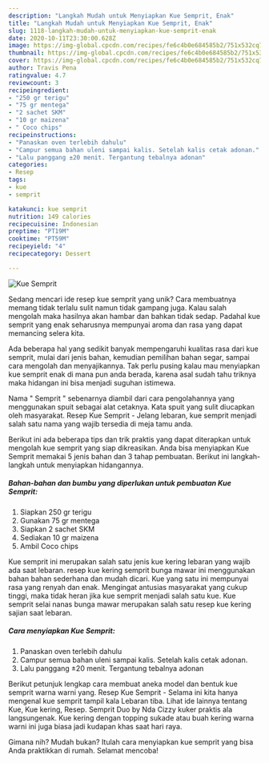 ```yaml
---
description: "Langkah Mudah untuk Menyiapkan Kue Semprit, Enak"
title: "Langkah Mudah untuk Menyiapkan Kue Semprit, Enak"
slug: 1118-langkah-mudah-untuk-menyiapkan-kue-semprit-enak
date: 2020-10-11T23:30:00.628Z
image: https://img-global.cpcdn.com/recipes/fe6c4b0e684585b2/751x532cq70/kue-semprit-foto-resep-utama.jpg
thumbnail: https://img-global.cpcdn.com/recipes/fe6c4b0e684585b2/751x532cq70/kue-semprit-foto-resep-utama.jpg
cover: https://img-global.cpcdn.com/recipes/fe6c4b0e684585b2/751x532cq70/kue-semprit-foto-resep-utama.jpg
author: Travis Pena
ratingvalue: 4.7
reviewcount: 3
recipeingredient:
- "250 gr terigu"
- "75 gr mentega"
- "2 sachet SKM"
- "10 gr maizena"
- " Coco chips"
recipeinstructions:
- "Panaskan oven terlebih dahulu"
- "Campur semua bahan uleni sampai kalis. Setelah kalis cetak adonan."
- "Lalu panggang ±20 menit. Tergantung tebalnya adonan"
categories:
- Resep
tags:
- kue
- semprit

katakunci: kue semprit 
nutrition: 149 calories
recipecuisine: Indonesian
preptime: "PT19M"
cooktime: "PT59M"
recipeyield: "4"
recipecategory: Dessert

---
```



![Kue Semprit](https://img-global.cpcdn.com/recipes/fe6c4b0e684585b2/751x532cq70/kue-semprit-foto-resep-utama.jpg)

Sedang mencari ide resep kue semprit yang unik? Cara membuatnya memang tidak terlalu sulit namun tidak gampang juga. Kalau salah mengolah maka hasilnya akan hambar dan bahkan tidak sedap. Padahal kue semprit yang enak seharusnya mempunyai aroma dan rasa yang dapat memancing selera kita.

Ada beberapa hal yang sedikit banyak mempengaruhi kualitas rasa dari kue semprit, mulai dari jenis bahan, kemudian pemilihan bahan segar, sampai cara mengolah dan menyajikannya. Tak perlu pusing kalau mau menyiapkan kue semprit enak di mana pun anda berada, karena asal sudah tahu triknya maka hidangan ini bisa menjadi suguhan istimewa.

Nama &#34; Semprit &#34; sebenarnya diambil dari cara pengolahannya yang menggunakan spuit sebagai alat cetaknya. Kata spuit yang sulit diucapkan oleh masyarakat. Resep Kue Semprit - Jelang lebaran, kue semprit menjadi salah satu nama yang wajib tersedia di meja tamu anda.


Berikut ini ada beberapa tips dan trik praktis yang dapat diterapkan untuk mengolah kue semprit yang siap dikreasikan. Anda bisa menyiapkan Kue Semprit memakai 5 jenis bahan dan 3 tahap pembuatan. Berikut ini langkah-langkah untuk menyiapkan hidangannya.

<!--inarticleads1-->

##### Bahan-bahan dan bumbu yang diperlukan untuk pembuatan Kue Semprit:

1. Siapkan 250 gr terigu
1. Gunakan 75 gr mentega
1. Siapkan 2 sachet SKM
1. Sediakan 10 gr maizena
1. Ambil  Coco chips


Kue semprit ini merupakan salah satu jenis kue kering lebaran yang wajib ada saat lebaran. resep kue kering semprit bunga mawar ini menggunakan bahan bahan sederhana dan mudah dicari. Kue yang satu ini mempunyai rasa yang renyah dan enak. Mengingat antusias masyarakat yang cukup tinggi, maka tidak heran jika kue semprit menjadi salah satu kue. Kue semprit selai nanas bunga mawar merupakan salah satu resep kue kering sajian saat lebaran. 

<!--inarticleads2-->

##### Cara menyiapkan Kue Semprit:

1. Panaskan oven terlebih dahulu
1. Campur semua bahan uleni sampai kalis. Setelah kalis cetak adonan.
1. Lalu panggang ±20 menit. Tergantung tebalnya adonan


Berikut petunjuk lengkap cara membuat aneka model dan bentuk kue semprit warna warni yang. Resep Kue Semprit - Selama ini kita hanya mengenal kue semprit tampil kala Lebaran tiba. Lihat ide lainnya tentang Kue, Kue kering, Resep. Semprit Duo by Nda Cizzy kuker praktis ala langsungenak. Kue kering dengan topping sukade atau buah kering warna warni ini juga biasa jadi kudapan khas saat hari raya. 

Gimana nih? Mudah bukan? Itulah cara menyiapkan kue semprit yang bisa Anda praktikkan di rumah. Selamat mencoba!
